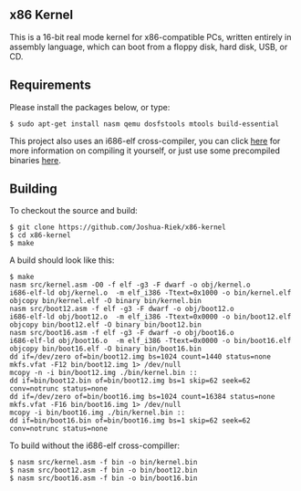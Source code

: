 ## x86 Kernel

This is a 16-bit real mode kernel for x86-compatible PCs, written entirely in assembly language, which can boot from a floppy disk, hard disk, USB, or CD.

## Requirements

Please install the packages below, or type:

```
$ sudo apt-get install nasm qemu dosfstools mtools build-essential
```

This project also uses an i686-elf cross-compiler, you can click 
[here](https://wiki.osdev.org/GCC_Cross-Compiler) for more information 
on compiling it yourself, or just use some precompiled binaries 
[here](https://github.com/lordmilko/i686-elf-tools/releases).

## Building

To checkout the source and build:

```
$ git clone https://github.com/Joshua-Riek/x86-kernel
$ cd x86-kernel
$ make
```

A build should look like this:

```
$ make
nasm src/kernel.asm -O0 -f elf -g3 -F dwarf -o obj/kernel.o
i686-elf-ld obj/kernel.o  -m elf_i386 -Ttext=0x1000 -o bin/kernel.elf
objcopy bin/kernel.elf -O binary bin/kernel.bin
nasm src/boot12.asm -f elf -g3 -F dwarf -o obj/boot12.o
i686-elf-ld obj/boot12.o  -m elf_i386 -Ttext=0x0000 -o bin/boot12.elf
objcopy bin/boot12.elf -O binary bin/boot12.bin
nasm src/boot16.asm -f elf -g3 -F dwarf -o obj/boot16.o
i686-elf-ld obj/boot16.o  -m elf_i386 -Ttext=0x0000 -o bin/boot16.elf
objcopy bin/boot16.elf -O binary bin/boot16.bin
dd if=/dev/zero of=bin/boot12.img bs=1024 count=1440 status=none
mkfs.vfat -F12 bin/boot12.img 1> /dev/null
mcopy -n -i bin/boot12.img ./bin/kernel.bin ::
dd if=bin/boot12.bin of=bin/boot12.img bs=1 skip=62 seek=62 conv=notrunc status=none
dd if=/dev/zero of=bin/boot16.img bs=1024 count=16384 status=none
mkfs.vfat -F16 bin/boot16.img 1> /dev/null
mcopy -i bin/boot16.img ./bin/kernel.bin ::
dd if=bin/boot16.bin of=bin/boot16.img bs=1 skip=62 seek=62 conv=notrunc status=none
```

To build without the i686-elf cross-compiller:

```
$ nasm src/kernel.asm -f bin -o bin/kernel.bin
$ nasm src/boot12.asm -f bin -o bin/boot12.bin
$ nasm src/boot16.asm -f bin -o bin/boot16.bin
```

